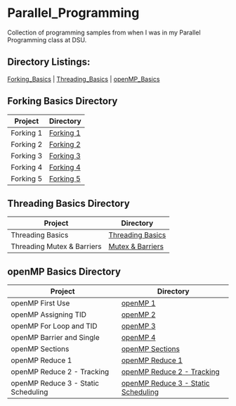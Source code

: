 # Parallel_Programming

Collection of programming samples from when I was in my Parallel Programming class at DSU.

## Directory Listings:

[Forking_Basics](https://github.com/Wuydts/Parallel_Programming/tree/master/Fork_Basics) | [Threading_Basics](https://github.com/Wuydts/Parallel_Programming/tree/master/Thread_Basics) | [openMP_Basics](https://github.com/Wuydts/Parallel_Programming/tree/master/openMP_Basics)

## Forking Basics Directory
| Project | Directory | 
| - | - |
|  Forking 1 | [Forking 1](https://github.com/Wuydts/Parallel_Programming/blob/master/Fork_Basics/Fork1.c)|
|  Forking 2 | [Forking 2](https://github.com/Wuydts/Parallel_Programming/blob/master/Fork_Basics/Fork2.c)|
|  Forking 3 | [Forking 3](https://github.com/Wuydts/Parallel_Programming/blob/master/Fork_Basics/Fork3.c)|
|  Forking 4 | [Forking 4](https://github.com/Wuydts/Parallel_Programming/blob/master/Fork_Basics/Fork4.c) |
|  Forking 5 | [Forking 5](https://github.com/Wuydts/Parallel_Programming/blob/master/Fork_Basics/Fork5.c) |

## Threading Basics Directory
| Project | Directory | 
| - | - |
|  Threading Basics | [Threading Basics](https://github.com/Wuydts/Parallel_Programming/blob/master/Thread_Basics/Thread.c)|
|  Threading Mutex & Barriers | [Mutex & Barriers](https://github.com/Wuydts/Parallel_Programming/blob/master/Thread_Basics/Mutex_and_Barrier.c)|

## openMP Basics Directory
| Project | Directory |
| - | - |
|  openMP First Use | [openMP 1](https://github.com/Wuydts/Parallel_Programming/blob/master/openMP_Basics/openMP1.c)|
|  openMP Assigning TID | [openMP 2](https://github.com/Wuydts/Parallel_Programming/blob/master/openMP_Basics/openMP2.c)|
|  openMP For Loop and TID | [openMP 3](https://github.com/Wuydts/Parallel_Programming/blob/master/openMP_Basics/openMP3.c)|
|  openMP Barrier and Single | [openMP 4](https://github.com/Wuydts/Parallel_Programming/blob/master/openMP_Basics/openMP4.c)|
|  openMP Sections | [openMP Sections](https://github.com/Wuydts/Parallel_Programming/blob/master/openMP_Basics/sections.c)|
|  openMP Reduce 1 | [openMP Reduce 1](https://github.com/Wuydts/Parallel_Programming/blob/master/openMP_Basics/reduce1.c)|
|  openMP Reduce 2 - Tracking | [openMP Reduce 2 - Tracking](https://github.com/Wuydts/Parallel_Programming/blob/master/openMP_Basics/reduce2.c)|
|  openMP Reduce 3 - Static Scheduling | [openMP Reduce 3 - Static Scheduling](https://github.com/Wuydts/Parallel_Programming/blob/master/openMP_Basics/reduce3.c)|
